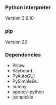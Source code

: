### Python interpreter

Version 3.9.10

### pip

Version 22


### Dependencies
* Pillow
* Keyboard
* PyAutoGUI
* PySimpleGui
* numpy
* opencv-python
* jsonpickle